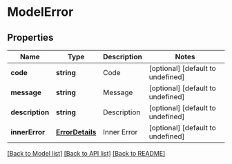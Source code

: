 
# ModelError

## Properties
Name | Type | Description | Notes
------------ | ------------- | ------------- | -------------
**code** | **string** | Code              | [optional] [default to undefined]
**message** | **string** | Message              | [optional] [default to undefined]
**description** | **string** | Description              | [optional] [default to undefined]
**innerError** | [**ErrorDetails**](ErrorDetails.md) | Inner Error              | [optional] [default to undefined]



[[Back to Model list]](README.md#documentation-for-models) [[Back to API list]](README.md#documentation-for-api-endpoints) [[Back to README]](README.md)
